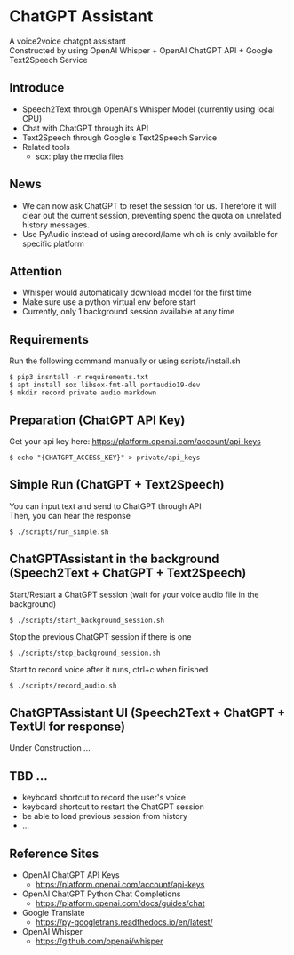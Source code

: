 ChatGPT Assistant
===
A voice2voice chatgpt assistant<br>
Constructed by using OpenAI Whisper + OpenAI ChatGPT API + Google Text2Speech Service

## Introduce
- Speech2Text through OpenAI's Whisper Model (currently using local CPU)
- Chat with ChatGPT through its API
- Text2Speech through Google's Text2Speech Service
- Related tools
    - sox: play the media files

## News
- We can now ask ChatGPT to reset the session for us. Therefore it will clear out the current session, preventing spend the quota on unrelated history messages.
- Use PyAudio instead of using arecord/lame which is only available for specific platform

## Attention
- Whisper would automatically download model for the first time
- Make sure use a python virtual env before start
- Currently, only 1 background session available at any time

## Requirements
Run the following command manually or using scripts/install.sh
```
$ pip3 insntall -r requirements.txt
$ apt install sox libsox-fmt-all portaudio19-dev
$ mkdir record private audio markdown
```

## Preparation (ChatGPT API Key)
Get your api key here: https://platform.openai.com/account/api-keys
```
$ echo "{CHATGPT_ACCESS_KEY}" > private/api_keys
```

## Simple Run (ChatGPT + Text2Speech)
You can input text and send to ChatGPT through API<br>
Then, you can hear the response
```
$ ./scripts/run_simple.sh
```

## ChatGPTAssistant in the background (Speech2Text + ChatGPT + Text2Speech)
Start/Restart a ChatGPT session (wait for your voice audio file in the background)
```
$ ./scripts/start_background_session.sh
```
Stop the previous ChatGPT session if there is one
```
$ ./scripts/stop_background_session.sh
```
Start to record voice after it runs, ctrl+c when finished
```
$ ./scripts/record_audio.sh
```
## ChatGPTAssistant UI (Speech2Text + ChatGPT + TextUI for response)
Under Construction ...

## TBD ...
- keyboard shortcut to record the user's voice
- keyboard shortcut to restart the ChatGPT session
- be able to load previous session from history
- ...

## Reference Sites
- OpenAI ChatGPT API Keys
    - https://platform.openai.com/account/api-keys
- OpenAI ChatGPT Python Chat Completions
    - https://platform.openai.com/docs/guides/chat
- Google Translate
    - https://py-googletrans.readthedocs.io/en/latest/
- OpenAI Whisper
    - https://github.com/openai/whisper

